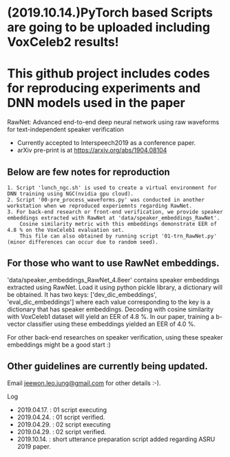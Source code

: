 (2019.10.14.)PyTorch based Scripts are going to be uploaded including VoxCeleb2 results!
========================================================================================

This github project includes codes for reproducing experiments and DNN models used in the paper
===============================================================================================

RawNet: Advanced end-to-end deep neural network using raw waveforms for text-independent speaker verification
- Currently accepted to Interspeech2019 as a conference paper.
- arXiv pre-print is at https://arxiv.org/abs/1904.08104
	

Below are few notes for reproduction
------------------------------------
	1. Script 'lunch_ngc.sh' is used to create a virtual environment for DNN training using NGC(nvidia gpu cloud).
	2. Script '00-pre_process_waveforms.py' was conducted in another workstation when we reproduced experiemnts regarding RawNet.
	3. For back-end research or front-end verification, we provide speaker embeddings extracted with RawNet at 'data/speaker_embeddings_RawNet'. 
		Cosine similarity metric with this embeddings demonstrate EER of 4.8 % on the VoxCeleb1 evaluation set. 
		This file can also obtained by running script '01-trn_RawNet.py' (minor differences can occur due to random seed).

For those who want to use RawNet embeddings.
--------------------------------------------

'data/speaker_embeddings_RawNet_4.8eer' contains speaker embeddings extracted using RawNet. 
Load it using python pickle library, a dictionary will be obtained. 
It has two keys: ['dev_dic_embeddings', 'eval_dic_embeddings'] where each value corresponding to the key is a dictionary that has speaker embeddings.
Decoding with cosine similarity with VoxCeleb1 dataset will yield an EER of 4.8 %. 
In our paper, training a b-vector classifier using these embeddings yielded an EER of 4.0 %. 

For other back-end researches on speaker verification, using these speaker embeddings might be a good start :)


Other guidelines are currently being updated.
---------------------------------------------
Email jeewon.leo.jung@gmail.com for other details :-).

Log
- 2019.04.17. : 01 script executing
- 2019.04.24. : 01 script verified.
- 2019.04.29. : 02 script executing 
- 2019.04.29. : 02 script verified.
- 2019.10.14. : short utterance preparation script added regarding ASRU 2019 paper.
